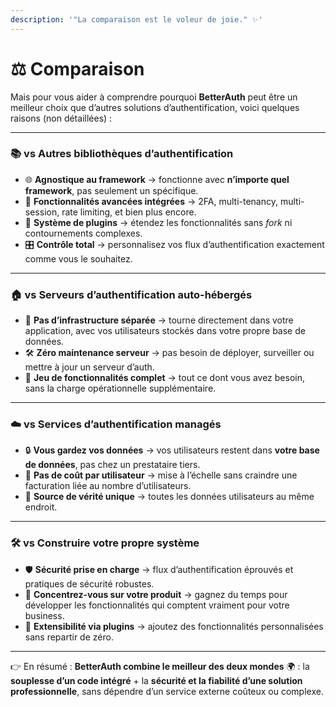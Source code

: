 ```yaml
---
description: '"La comparaison est le voleur de joie." ✨'
---
```


# ⚖️ Comparaison

Mais pour vous aider à comprendre pourquoi **BetterAuth** peut être un meilleur choix que d’autres solutions d’authentification, voici quelques raisons (non détaillées) :

***

### 📚 **vs Autres bibliothèques d’authentification**

* 🌐 **Agnostique au framework** → fonctionne avec **n’importe quel framework**, pas seulement un spécifique.
* 🔐 **Fonctionnalités avancées intégrées** → 2FA, multi-tenancy, multi-session, rate limiting, et bien plus encore.
* 🧩 **Système de plugins** → étendez les fonctionnalités sans _fork_ ni contournements complexes.
* 🎛️ **Contrôle total** → personnalisez vos flux d’authentification exactement comme vous le souhaitez.

***

### 🏠 **vs Serveurs d’authentification auto-hébergés**

* 🚫 **Pas d’infrastructure séparée** → tourne directement dans votre application, avec vos utilisateurs stockés dans votre propre base de données.
* 🛠️ **Zéro maintenance serveur** → pas besoin de déployer, surveiller ou mettre à jour un serveur d’auth.
* 🧰 **Jeu de fonctionnalités complet** → tout ce dont vous avez besoin, sans la charge opérationnelle supplémentaire.

***

### ☁️ **vs Services d’authentification managés**

* 🔒 **Vous gardez vos données** → vos utilisateurs restent dans **votre base de données**, pas chez un prestataire tiers.
* 💸 **Pas de coût par utilisateur** → mise à l’échelle sans craindre une facturation liée au nombre d’utilisateurs.
* 📖 **Source de vérité unique** → toutes les données utilisateurs au même endroit.

***

### 🛠️ **vs Construire votre propre système**

* 🛡️ **Sécurité prise en charge** → flux d’authentification éprouvés et pratiques de sécurité robustes.
* 🎯 **Concentrez-vous sur votre produit** → gagnez du temps pour développer les fonctionnalités qui comptent vraiment pour votre business.
* 🔌 **Extensibilité via plugins** → ajoutez des fonctionnalités personnalisées sans repartir de zéro.

***

👉 En résumé : **BetterAuth combine le meilleur des deux mondes** 🌍 : la **souplesse d’un code intégré** + la **sécurité et la fiabilité d’une solution professionnelle**, sans dépendre d’un service externe coûteux ou complexe.
